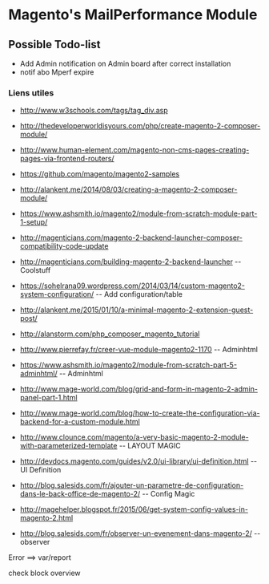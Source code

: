 # Magento's MailPerformance Module
## Possible Todo-list

* Add Admin notification on Admin board after correct installation
* notif abo Mperf expire


### Liens utiles
* http://www.w3schools.com/tags/tag_div.asp

* http://thedeveloperworldisyours.com/php/create-magento-2-composer-module/
* http://www.human-element.com/magento-non-cms-pages-creating-pages-via-frontend-routers/
* https://github.com/magento/magento2-samples
* http://alankent.me/2014/08/03/creating-a-magento-2-composer-module/
* https://www.ashsmith.io/magento2/module-from-scratch-module-part-1-setup/
* http://magenticians.com/magento-2-backend-launcher-composer-compatibility-code-update
* http://magenticians.com/building-magento-2-backend-launcher -- Coolstuff
* https://sohelrana09.wordpress.com/2014/03/14/custom-magento2-system-configuration/ -- Add configuration/table
* http://alankent.me/2015/01/10/a-minimal-magento-2-extension-guest-post/
* http://alanstorm.com/php_composer_magento_tutorial
* http://www.pierrefay.fr/creer-vue-module-magento2-1170 -- Adminhtml
* https://www.ashsmith.io/magento2/module-from-scratch-part-5-adminhtml/ -- Adminhtml
* http://www.mage-world.com/blog/grid-and-form-in-magento-2-admin-panel-part-1.html
* http://www.mage-world.com/blog/how-to-create-the-configuration-via-backend-for-a-custom-module.html
* http://www.clounce.com/magento/a-very-basic-magento-2-module-with-parameterized-template -- LAYOUT MAGIC
* http://devdocs.magento.com/guides/v2.0/ui-library/ui-definition.html -- UI Definition
* http://blog.salesids.com/fr/ajouter-un-parametre-de-configuration-dans-le-back-office-de-magento-2/ -- Config Magic
* http://magehelper.blogspot.fr/2015/06/get-system-config-values-in-magento-2.html
* http://blog.salesids.com/fr/observer-un-evenement-dans-magento-2/ -- observer

Error ==> var/report

check block overview

